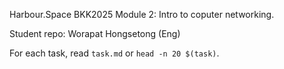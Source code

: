 Harbour.Space BKK2025 Module 2: Intro to coputer networking.

Student repo: Worapat Hongsetong (Eng)

For each task, read `task.md` or `head -n 20 $(task)`.
